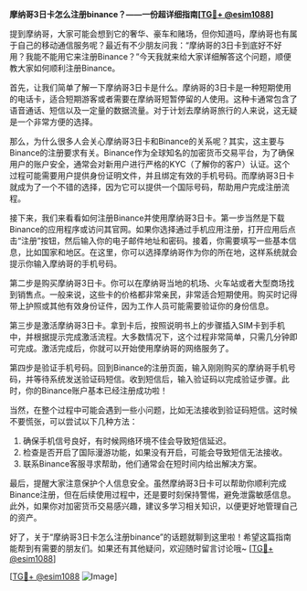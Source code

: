 **摩纳哥3日卡怎么注册binance？——一份超详细指南[[TG💪+ @esim1088](https://t.me/s/esim1088)]**

提到摩纳哥，大家可能会想到它的奢华、豪车和赌场，但你知道吗，摩纳哥也有属于自己的移动通信服务呢？最近有不少朋友问我：“摩纳哥的3日卡到底好不好用？我能不能用它来注册Binance？”今天我就来给大家详细解答这个问题，顺便教大家如何顺利注册Binance。

首先，让我们简单了解一下摩纳哥3日卡是什么。摩纳哥的3日卡是一种短期使用的电话卡，适合短期游客或者需要在摩纳哥短暂停留的人使用。这种卡通常包含了语音通话、短信以及一定量的数据流量。对于计划去摩纳哥旅行的人来说，这无疑是一个非常方便的选择。

那么，为什么很多人会关心摩纳哥3日卡和Binance的关系呢？其实，这主要与Binance的注册要求有关。Binance作为全球知名的加密货币交易平台，为了确保用户的账户安全，通常会对新用户进行严格的KYC（了解你的客户）认证。这个过程可能需要用户提供身份证明文件，并且绑定有效的手机号码。而摩纳哥3日卡就成为了一个不错的选择，因为它可以提供一个国际号码，帮助用户完成注册流程。

接下来，我们来看看如何注册Binance并使用摩纳哥3日卡。第一步当然是下载Binance的应用程序或访问其官网。如果你选择通过手机应用注册，打开应用后点击“注册”按钮，然后输入你的电子邮件地址和密码。接着，你需要填写一些基本信息，比如国家和地区。在这里，你可以选择摩纳哥作为你的所在地，这样系统就会提示你输入摩纳哥的手机号码。

第二步是购买摩纳哥3日卡。你可以在摩纳哥当地的机场、火车站或者大型商场找到销售点。一般来说，这些卡的价格都非常亲民，非常适合短期使用。购买时记得带上护照或其他有效身份证件，因为工作人员可能需要验证你的身份信息。

第三步是激活摩纳哥3日卡。拿到卡后，按照说明书上的步骤插入SIM卡到手机中，并根据提示完成激活流程。大多数情况下，这个过程非常简单，只需几分钟即可完成。激活完成后，你就可以开始使用摩纳哥的网络服务了。

第四步是验证手机号码。回到Binance的注册页面，输入刚刚购买的摩纳哥手机号码，并等待系统发送验证码短信。收到短信后，输入验证码以完成验证步骤。此时，你的Binance账户基本已经注册成功啦！

当然，在整个过程中可能会遇到一些小问题，比如无法接收到验证码短信。这时候不要慌张，可以尝试以下几种方法：

1. 确保手机信号良好，有时候网络环境不佳会导致短信延迟。
2. 检查是否开启了国际漫游功能，如果没有开启，可能会导致短信无法接收。
3. 联系Binance客服寻求帮助，他们通常会在短时间内给出解决方案。

最后，提醒大家注意保护个人信息安全。虽然摩纳哥3日卡可以帮助你顺利完成Binance注册，但在后续使用过程中，还是要时刻保持警惕，避免泄露敏感信息。此外，如果你对加密货币交易感兴趣，建议多学习相关知识，以便更好地管理自己的资产。

好了，关于“摩纳哥3日卡怎么注册binance”的话题就聊到这里啦！希望这篇指南能帮到有需要的朋友们。如果还有其他疑问，欢迎随时留言讨论哦~ [[TG💪+ @esim1088](https://t.me/s/esim1088)]

[[TG💪+ @esim1088](https://t.me/s/esim1088) ![Image](https://i.postimg.cc/4NQfJmqS/Snipaste-2025-05-13-00-14-12.png)]